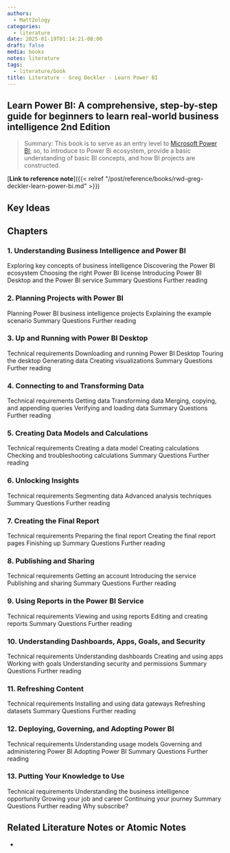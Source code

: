 ```yaml
---
authors:
  - Matt2ology
categories:
  - literature
date: 2025-01-19T01:14:21-08:00
draft: false
media: books
notes: literature
tags:
  - literature/book
title: Literature - Greg Deckler - Learn Power BI
---
```


## Learn Power BI: A comprehensive, step-by-step guide for beginners to learn real-world business intelligence 2nd Edition

> Summary: This book is to serve as an entry level to [Microsoft Power BI](https://www.microsoft.com/en-us/power-platform/products/power-bi); so, to introduce to Power Bi ecosystem, provide a basic understanding of basic BI concepts, and how BI projects are constructed.

[**Link to reference note**]({{< relref "/post/reference/books/rwd-greg-deckler-learn-power-bi.md" >}})

## Key Ideas

<!-- Idea 1: Key point or insights written in your own words -->

## Chapters

### 1. Understanding Business Intelligence and Power BI

Exploring key concepts of business intelligence
Discovering the Power BI ecosystem
Choosing the right Power BI license
Introducing Power BI Desktop and the Power BI service
Summary
Questions
Further reading

### 2. Planning Projects with Power BI

Planning Power BI business intelligence projects
Explaining the example scenario
Summary
Questions
Further reading

### 3. Up and Running with Power BI Desktop

Technical requirements
Downloading and running Power BI Desktop
Touring the desktop
Generating data
Creating visualizations
Summary
Questions
Further reading

### 4. Connecting to and Transforming Data

Technical requirements
Getting data
Transforming data
Merging, copying, and appending queries
Verifying and loading data
Summary
Questions
Further reading

### 5. Creating Data Models and Calculations

Technical requirements
Creating a data model
Creating calculations
Checking and troubleshooting calculations
Summary
Questions
Further reading

### 6. Unlocking Insights

Technical requirements
Segmenting data
Advanced analysis techniques
Summary
Questions
Further reading

### 7. Creating the Final Report

Technical requirements
Preparing the final report
Creating the final report pages
Finishing up
Summary
Questions
Further reading

### 8. Publishing and Sharing

Technical requirements
Getting an account
Introducing the service
Publishing and sharing
Summary
Questions
Further reading

### 9. Using Reports in the Power BI Service

Technical requirements
Viewing and using reports
Editing and creating reports
Summary
Questions
Further reading

### 10. Understanding Dashboards, Apps, Goals, and Security

Technical requirements
Understanding dashboards
Creating and using apps
Working with goals
Understanding security and permissions
Summary
Questions
Further reading

### 11. Refreshing Content

Technical requirements
Installing and using data gateways
Refreshing datasets
Summary
Questions
Further reading

### 12. Deploying, Governing, and Adopting Power BI

Technical requirements
Understanding usage models
Governing and administering Power BI
Adopting Power BI
Summary
Questions
Further reading

### 13. Putting Your Knowledge to Use

Technical requirements
Understanding the business intelligence opportunity
Growing your job and career
Continuing your journey
Summary
Questions
Further reading
Why subscribe?

## Related Literature Notes or Atomic Notes

-
